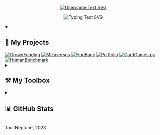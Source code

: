 <!-- https://readme-typing-svg.demolab.com/demo/ -->
<p align="center">
   <a href="https://github.com/74C17N3P7UN3">
      <img src="https://readme-typing-svg.demolab.com?font=Fira+Code&size=26&weight=600&duration=1&center=true&vCenter=true&repeat=false&height=26&lines=TacitNeptune%E2%80%89%F0%9F%91%A8%E2%80%8D%F0%9F%92%BB" alt="Username Text SVG">
   </a>
</p>
<p align="center">
  <img src="https://readme-typing-svg.demolab.com?font=Fira+Code&pause=1000&center=true&vCenter=true&repeat=false&height=20&lines=Hi+there!+I'm+TacitNeptune.;I'm+a+skilled+frontend+web+dev;and+a+software+engineer+too!;See+you+below+%F0%9F%98%8E" alt="Typing Text SVG">
</p>

<details open>
   <summary><h2>📘 My Projects</h2></summary>
   <!-- https://github.com/anuraghazra/github-readme-stats -->
   <div align="left">
      <a href="https://github.com/74C17N3P7UN3/CrowdFunding"><img src="https://github-readme-stats.vercel.app/api/pin?username=74C17N3P7UN3&repo=CrowdFunding&bg_color=20232A&title_color=36BCF7&text_color=FFFFFF&icon_color=36BCF7&hide_border=true" alt="CrowdFunding"></a>
      <a href="https://github.com/74C17N3P7UN3/Metaversus"><img src="https://github-readme-stats.vercel.app/api/pin?username=74C17N3P7UN3&repo=Metaversus&bg_color=20232A&title_color=36BCF7&text_color=FFFFFF&icon_color=36BCF7&hide_border=true" alt="Metaversus"></a>
      <a href="https://github.com/74C17N3P7UN3/HooBank"><img src="https://github-readme-stats.vercel.app/api/pin?username=74C17N3P7UN3&repo=HooBank&bg_color=20232A&title_color=36BCF7&text_color=FFFFFF&icon_color=36BCF7&hide_border=true" alt="HooBank"></a>
      <a href="https://github.com/74C17N3P7UN3/Portfolio"><img src="https://github-readme-stats.vercel.app/api/pin?username=74C17N3P7UN3&repo=Portfolio&bg_color=20232A&title_color=36BCF7&text_color=FFFFFF&icon_color=36BCF7&hide_border=true" alt="Portfolio"></a>
      <a href="https://github.com/74C17N3P7UN3/CardGames.py"><img src="https://github-readme-stats.vercel.app/api/pin?username=74C17N3P7UN3&repo=CardGames.py&bg_color=20232A&title_color=36BCF7&text_color=FFFFFF&icon_color=36BCF7&hide_border=true" alt="CardGames.py"></a>
      <a href="https://github.com/74C17N3P7UN3/HumanBenchmark"><img src="https://github-readme-stats.vercel.app/api/pin?username=74C17N3P7UN3&repo=HumanBenchmark&bg_color=20232A&title_color=36BCF7&text_color=FFFFFF&icon_color=36BCF7&hide_border=true" alt="HumanBenchmark"></a>
   </div>
</details>

<details>
   <summary><h2>⚒️ My Toolbox</h2></summary>
   <!-- https://img.shields.io / https://custom-icon-badges.demolab.com -->
   <h4>👨‍💻 Programming and Markup</h4>
   <div align="left">
      <img alt="Bash" src="https://img.shields.io/badge/Bash-4EAA25.svg?logo=gnubash&logoColor=white">
      <img alt="C" src="https://custom-icon-badges.demolab.com/badge/C-03599C.svg?logo=c-in-hexagon&logoColor=white">
      <img alt="C++" src="https://img.shields.io/badge/C++-9C033A.svg?logo=cplusplus&logoColor=white">
      <img alt="C#" src="https://custom-icon-badges.demolab.com/badge/C%23-239120.svg?logo=cs2&logoColor=white">
      <img alt="CSS" src="https://img.shields.io/badge/CSS-1572B6.svg?logo=css3&logoColor=white">
      <img alt="Google Apps Script" src="https://custom-icon-badges.demolab.com/badge/Google%20Apps%20Script-02569B.svg?logo=gs&logoColor=white">
      <img alt="HTML" src="https://img.shields.io/badge/HTML5-E34F26.svg?logo=html5&logoColor=white">
      <img alt="Java" src="https://custom-icon-badges.demolab.com/badge/Java-007396.svg?logo=java&logoColor=white">
      <img alt="JavaScript" src="https://img.shields.io/badge/JavaScript-F7DF1E.svg?logo=javascript&logoColor=black">
      <img alt="JSON" src="https://img.shields.io/badge/JSON-fbc02d.svg?logo=json&logoColor=black">
      <img alt="LaTeX" src="https://img.shields.io/badge/LaTeX-008080.svg?logo=latex&logoColor=white">
      <img alt="Markdown" src="https://img.shields.io/badge/Markdown-000000.svg?logo=markdown&logoColor=white">
      <img alt="Node.js" src="https://img.shields.io/badge/Node.js-339933.svg?logo=node.js&logoColor=white">
      <img alt="PHP" src="https://img.shields.io/badge/PHP-777BB4.svg?logo=php&logoColor=white">
      <img alt="Python" src="https://img.shields.io/badge/Python-3776AB.svg?logo=python&logoColor=white">
      <img alt="React" src="https://img.shields.io/badge/React-61DAFB.svg?logo=react&logoColor=black">
      <img alt="Redux" src="https://img.shields.io/badge/Redux-764ABC.svg?logo=redux&logoColor=white">
      <img alt="Sass" src="https://img.shields.io/badge/Sass-CC6699.svg?logo=sass&logoColor=white">
      <img alt="Scratch" src="https://img.shields.io/badge/Scratch-4D97FF.svg?logo=scratch&logoColor=white">
      <img alt="SVG" src="https://img.shields.io/badge/SVGs-FFB13B.svg?logo=svg&logoColor=black">
      <img alt="Tailwind CSS" src="https://img.shields.io/badge/Tailwind%20CSS-06B6D4.svg?logo=tailwindcss&logoColor=white">
      <img alt="TypeScript" src="https://img.shields.io/badge/TypeScript-3178C6.svg?logo=typescript&logoColor=white">
   </div>

   <h4>🧰 Frameworks & Libraries</h4>
   <div align="left">
      <img alt="Expo" src="https://img.shields.io/badge/Expo-000020.svg?logo=expo&logoColor=white">
      <img alt="Express.js" src="https://img.shields.io/badge/Express.js-404d59.svg?logo=express&logoColor=white">
      <img alt="Firebase" src="https://img.shields.io/badge/Firebase-FFCA28.svg?logo=firebase&logoColor=black">
      <img alt="Font Awesome" src="https://img.shields.io/badge/Font%20Awesome-528DD7.svg?logo=fontawesome&logoColor=white">
      <img alt="Fonts" src="https://img.shields.io/badge/Fonts-4285F4.svg?logo=googlefonts&logoColor=white">
      <img alt="Framer" src="https://img.shields.io/badge/Framer-0055FF.svg?logo=framer&logoColor=white">
      <img alt="MUI" src="https://img.shields.io/badge/MUI-007FFF.svg?logo=mui&logoColor=white">
      <img alt="Next.js" src="https://img.shields.io/badge/Next.js-000000.svg?logo=next.js&logoColor=white">
      <img alt="PostCSS" src="https://img.shields.io/badge/PostCSS-DD3A0A.svg?logo=postcss&logoColor=white">
      <img alt="Three.js" src="https://img.shields.io/badge/Three.js-000000.svg?logo=three.js&logoColor=white">
      <img alt="Vite.js" src="https://img.shields.io/badge/Vite.js-646CFF.svg?logo=vite&logoColor=white">
   </div>

   <h4>🖥️ Software and Tools</h4>
   <div align="left">
      <img alt="Android" src="https://img.shields.io/badge/Android-3DDC84.svg?logo=android&logoColor=white">
      <img alt="Android Studio" src="https://img.shields.io/badge/Android%20Studio-008678.svg?logo=androidstudio&logoColor=white">
      <img alt="Bitwarden" src="https://img.shields.io/badge/Bitwarden-175DDC.svg?logo=bitwarden&logoColor=white">
      <img alt="Chrome" src="https://img.shields.io/badge/Chrome-4285F4.svg?logo=googlechrome&logoColor=white">
      <img alt="Discord" src="https://img.shields.io/badge/Discord-5865F2.svg?logo=discord&logoColor=white">
      <img alt="Firefox" src="https://img.shields.io/badge/Firefox-FF7139.svg?logo=firefoxbrowser&logoColor=white">
      <img alt="Git" src="https://img.shields.io/badge/Git-F05032.svg?logo=git&logoColor=white">
      <img alt="GitHub Desktop" src="https://img.shields.io/badge/GitHub%20Desktop-8034A9.svg?logo=github&logoColor=white">
      <img alt="GitKraken" src="https://img.shields.io/badge/GitKraken-179287.svg?logo=gitkraken&logoColor=white">
      <img alt="Sheets" src="https://img.shields.io/badge/Sheets-34A853.svg?logo=googlesheets&logoColor=white">
      <img alt="IntelliJ IDEA" src="https://img.shields.io/badge/IntelliJ%20IDEA-087CFA.svg?logo=intellijidea&logoColor=white">
      <img alt="Jupyter" src="https://img.shields.io/badge/Jupyter-F37626.svg?logo=jupyter&logoColor=white">
      <img alt="Kali Linux" src="https://img.shields.io/badge/Kali%20Linux-557C94.svg?logo=kalilinux&logoColor=white">
      <img alt="Netlify" src="https://img.shields.io/badge/Netlify-00C7B7.svg?logo=netlify&logoColor=white">
      <img alt="PyCharm" src="https://img.shields.io/badge/PyCharm-1FD58F.svg?logo=pycharm&logoColor=white">
      <img alt="Spotify" src="https://img.shields.io/badge/Spotify-1DB954.svg?logo=spotify&logoColor=white">
      <img alt="Stack Overflow" src="https://img.shields.io/badge/Stack%20Overflow-F58025.svg?logo=stackoverflow&logoColor=white">
      <img alt="Vercel" src="https://img.shields.io/badge/Vercel-000000.svg?logo=vercel&logoColor=white">
      <img alt="VS Code" src="https://img.shields.io/badge/VS%20Code-007ACC.svg?logo=visualstudiocode&logoColor=white">
      <img alt="Windows" src="https://img.shields.io/badge/Windows-0078D4.svg?logo=windows11&logoColor=white">
   </div>
</details>

<details>
   <summary><h2>📊 GitHub Stats</h2></summary>
   <!-- https://github.com/anuraghazra/github-readme-stats -->
   <div align="left">
      <img src="https://github-readme-stats.vercel.app/api?username=74C17N3P7UN3&custom_title=My+GitHub's+Stats&count_private=true&show_icons=true&bg_color=20232A&title_color=36BCF7&text_color=FFFFFF&icon_color=36BCF7&hide_border=true&hide=contribs&text_bold=false" alt="GitHub Stats" height="160px">
      <img src="https://github-readme-stats.vercel.app/api/top-langs?username=74C17N3P7UN3&langs_count=6&hide=solidity&layout=compact&bg_color=20232A&title_color=36BCF7&text_color=FFFFFF&hide_border=true" alt="Languages Stats" height="160px">
   </div>
   <!-- https://github.com/ashutosh00710/github-readme-activity-graph -->
   <div align="left">
      <img src="https://github-readme-activity-graph.cyclic.app/graph?username=74C17N3P7UN3&custom_title=My+GitHub's+Contributions+Graph&bg_color=20232A&color=FFFFFF&title_color=36BCF7&line=36BCF7&point=FFFFFF&area=true&area_color=FFFFFF&hide_border=true&radius=4.5" height="257px">
   </div>
</details>

<p align="left">TacitNeptune, 2023</p>
